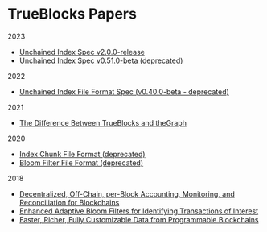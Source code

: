 # TrueBlocks Papers

2023

- [Unchained Index Spec v2.0.0-release](/papers/2023/specification-for-the-unchained-index-v2.0.0-release.pdf)
- [Unchained Index Spec v0.51.0-beta (deprecated)](/papers/2023/specification-for-the-unchained-index-v0.51.0-beta.pdf)

2022

- [Unchained Index File Format Spec (v0.40.0-beta - deprecated)](/papers/2022/file-format-spec-v0.40.0-beta.pdf)

2021

- [The Difference Between TrueBlocks and theGraph](/papers/2021/the-difference-between-trueBlocks-and-rotki-and-trueBlocks-and-thegraph.pdf)

2020
- [Index Chunk File Format (deprecated)](/papers/2020/index-chunk-file-format.pdf)
- [Bloom Filter File Format (deprecated)](/papers/2020/bloom-filter-file-format.pdf)

2018

- [Decentralized, Off-Chain, per-Block Accounting, Monitoring, and Reconciliation for Blockchains](/papers/2017/decentralized-off-chain-per-block-accounting-monitoring-and-reconciliation-for-blockchains.pdf)
- [Enhanced Adaptive Bloom Filters for Identifying Transactions of Interest](/papers/2017/enhanced-adaptive-bloom-filters-for-identifying-transactions-of-interest.pdf)
- [Faster, Richer, Fully Customizable Data from Programmable Blockchains](/papers/2017/faster-richer-fully-customizable-data-from-programmable-blockchains.pdf)
